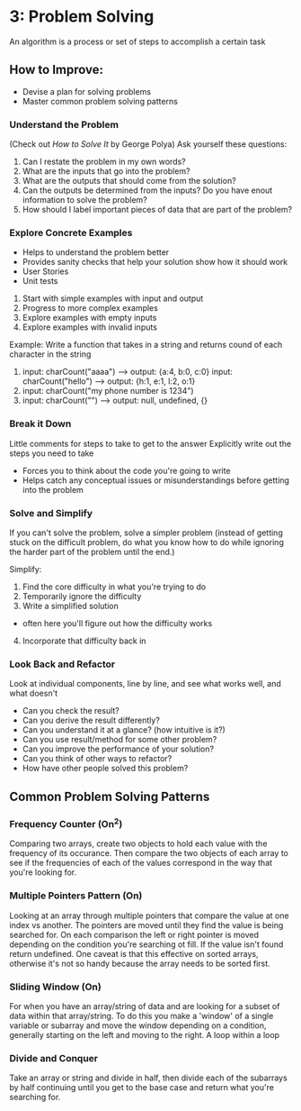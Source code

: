 # 3: Problem Solving

An algorithm is a process or set of steps to accomplish a certain task

## How to Improve:

- Devise a plan for solving problems
- Master common problem solving patterns

### Understand the Problem

(Check out _How to Solve It_ by George Polya)
Ask yourself these questions:

1.  Can I restate the problem in my own words?
2.  What are the inputs that go into the problem?
3.  What are the outputs that should come from the solution?
4.  Can the outputs be determined from the inputs? Do you have enout information to solve the problem?
5.  How should I label important pieces of data that are part of the problem?

### Explore Concrete Examples

- Helps to understand the problem better
- Provides sanity checks that help your solution show how it should work
- User Stories
- Unit tests

1. Start with simple examples with input and output
2. Progress to more complex examples
3. Explore examples with empty inputs
4. Explore examples with invalid inputs

Example: Write a function that takes in a string and returns cound of each character in the string

1. input: charCount("aaaa") --> output: {a:4, b:0, c:0}
   input: charCount("hello") --> output: {h:1, e:1, l:2, o:1}
2. input: charCount("my phone number is 1234")
3. input: charCount("") --> output: null, undefined, {}

### Break it Down

Little comments for steps to take to get to the answer
Explicitly write out the steps you need to take

- Forces you to think about the code you're going to write
- Helps catch any conceptual issues or misunderstandings before getting into the problem

### Solve and Simplify

If you can't solve the problem, solve a simpler problem (instead of getting stuck on the difficult problem, do what you know how to do while ignoring the harder part of the problem until the end.)

Simplify:

1. Find the core difficulty in what you're trying to do
2. Temporarily ignore the difficulty
3. Write a simplified solution

- often here you'll figure out how the difficulty works

4. Incorporate that difficulty back in

### Look Back and Refactor

Look at individual components, line by line, and see what works well, and what doesn't

- Can you check the result?
- Can you derive the result differently?
- Can you understand it at a glance? (how intuitive is it?)
- Can you use result/method for some other problem?
- Can you improve the performance of your solution?
- Can you think of other ways to refactor?
- How have other people solved this problem?

## Common Problem Solving Patterns

### Frequency Counter (On<sup>2</sup>)

Comparing two arrays, create two objects to hold each value with the frequency of its occurance. Then compare the two objects of each array to see if the frequencies of each of the values correspond in the way that you're looking for.

### Multiple Pointers Pattern (On)

Looking at an array through multiple pointers that compare the value at one index vs another. The pointers are moved until they find the value is being searched for. On each comparison the left or right pointer is moved depending on the condition you're searching ot fill. If the value isn't found return undefined. One caveat is that this effective on sorted arrays, otherwise it's not so handy because the array needs to be sorted first.

### Sliding Window (On)

For when you have an array/string of data and are looking for a subset of data within that array/string. To do this you make a 'window' of a single variable or subarray and move the window depending on a condition, generally starting on the left and moving to the right.
A loop within a loop

### Divide and Conquer 

Take an array or string and divide in half, then divide each of the subarrays by half continuing until you get to the base case and return what you're searching for.
